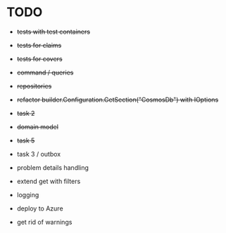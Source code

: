 ﻿# TODO

- ~~tests with test containers~~
- ~~tests for claims~~
- ~~tests for covers~~
- ~~command / queries~~
- ~~repositories~~
- ~~refactor builder.Configuration.GetSection("CosmosDb") with IOptions~~
- ~~task 2~~
- ~~domain model~~
- ~~task 5~~
- task 3 / outbox 
- problem details handling

- extend get with filters
- logging
- deploy to Azure
- get rid of warnings